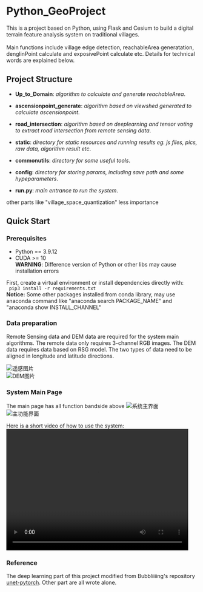 # Python_GeoProject
This is a project based on Python, using Flask and Cesium to build a digital terrain feature analysis system on
traditional villages.<br>
<br>Main functions include village edge detection, reachableArea generatation, denglinPoint calculate and exposivePoint calculate etc.
Details for technical words are explained below.

## Project Structure
* **Up_to_Domain**: *algorithm to calculate and generate reachableArea*.<br>
* **ascensionpoint_generate**: *algorithm based on viewshed generated to calculate ascensionpoint*.<br>
* **road_intersection**: *algorithm based on deeplearning and tensor voting to extract road intersection from remote sensing data*.<br>
* **static**: *directory for static resources and running results eg. js files, pics, raw data, algorithm result etc*.<br>
* **commonutils**: *directory for some useful tools*.<br>
* **config**: *directory for storing params, including save path and some hypeparameters*.<br>

* **run.py**: *main entrance to run the system*.<br>

other parts like "village_space_quantization" less importance
## Quick Start
### Prerequisites
* Python == 3.9.12
* CUDA >= 10 <br>
**WARNING**: Difference version of Python or other libs may cause installation errors<br>

First, create a virtual environment or install dependencies directly with:<br>
``` pip3 install -r requirements.txt```<br>
**Notice:** Some other packages installed from conda library, may use anaconda command like "anaconda search PACKAGE_NAME" 
and "anaconda show INSTALL_CHANNEL"

### Data preparation
Remote Sensing data and DEM data are required for the system main algorithms.
The remote data only requires 3-channel RGB images. The DEM data requires data based on RSG model. The two types of data 
need to be aligned in longitude and latitude directions.

![遥感图片](./QMC.png)<br>![DEM图片](./QMC.tif)

### System Main Page
The main page has all function bandside above
![系统主界面](./main_page.png)<br>
![主功能界面](./main_part.png)

Here is a short video of how to use the system:
<video src="[./系统演示视频.mp4](%CF%B5%CD%B3%D1%DD%CA%BE%CA%D3%C6%B5.mp4)" controls="controls" width="480" height="320">

### Reference
The deep learning part of this project modified from Bubbliiiing's repository [unet-pytorch](https://github.com/bubbliiiing/unet-pytorch.git).
Other part are all wrote alone.

